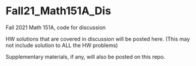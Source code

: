 # Fall21_Math151A_Dis
Fall 2021 Math 151A, code for discussion

HW solutions that are covered in discussion will be posted here.
(This may not include solution to ALL the HW problems)

Supplementary materials, if any, will also be posted on this repo.
